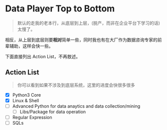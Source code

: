 # Data Player Top to Bottom

> 默认的走我的老本行，从底层到上层，(脱产，而非在企业平台下学习的话)太慢了。

相反，从上层到底层则要**相对**简单一些，同时我也有在大厂作为数据咨询专家的前辈辅助，这样会快一些。

下面直接列出 Action List，不再敖述。



## Action List

> 你可以看到如果不涉及到底层系统，这里的进度会快很多很多

- [x] Python3 Core
- [x] Linux & Shell
- [ ] Advanced Python for data anaytics and data collection/mining
  - [ ] Libs/Package for data operation
- [ ] Regular Expression
- [ ] SQLs